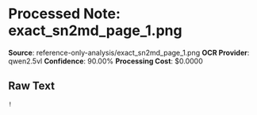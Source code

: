 # Processed Note: exact_sn2md_page_1.png

**Source**: reference-only-analysis/exact_sn2md_page_1.png
**OCR Provider**: qwen2.5vl
**Confidence**: 90.00%
**Processing Cost**: $0.0000

## Raw Text

```
!
```

